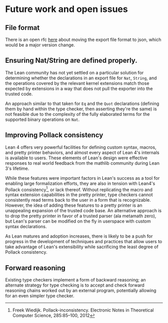 # Future work and open issues

## File format

There is an open rfc [here](https://github.com/leanprover/lean4export/issues/3) about moving the export file format to json, which would be a major version change.

## Ensuring Nat/String are defined properly.

The Lean community has not yet settled on a particular solution for determining whether the declarations in an export file for `Nat`, `String`, and the operations covered by the relevant kernel extensions match those expected by extensions in a way that does not pull the exporter into the trusted code. 

An approach similar to that taken for `Eq` and the `Quot` declarations (defining them by hand within the type checker, then asserting they're the same) is not feasible due to the complexity of the fully elaborated terms for the supported binary operations on `Nat`.

## Improving Pollack consistency

Lean 4 offers very powerful facilities for defining custom syntax, macros, and pretty printer behaviors, and almost every aspect of Lean 4's internals is available to users. These elements of Lean's design were effective responses to real world feedback from the mathlib community during Lean 3's lifetime.

While these features were important factors in Lean's success as a tool for enabling large formalization efforts, they are also in tension with Lean4's Pollack consistency[^pollack], or lack thereof. Without replicating the macro and syntax extension capabilities in the pretty printer, type checkers cannot consistently read terms back to the user in a form that is recognizable. However, the idea of adding these features to a pretty printer is an unappealing expansion of the trusted code base. An alternative approach is to drop the pretty printer in favor of a trusted parser (ala metamath zero), but Lean's parser can be modified on the fly in userspace with custom syntax declarations.

As Lean matures and adoption increases, there is likely to be a push for progress in the development of techniques and practices that allow users to take advantage of Lean's extensibility while sacrificing the least degree of Pollack consistency.

## Forward reasoning

Existing type checkers implement a form of backward reasoning; an alternate strategy for type checking is to accept and check forward reasoning chains worked out by an external program, potentially allowing for an even simpler type checker.

[^pollack]: Freek Wiedijk. Pollack-inconsistency. Electronic Notes in Theoretical Computer Science, 285:85–100, 2012